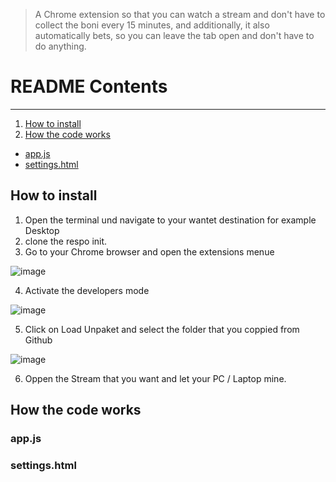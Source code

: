 > A Chrome extension so that you can watch a stream and don't have to collect the boni every 15 minutes, and additionally, it also automatically bets, so you can leave the tab open and don't have to do anything.

# README Contents
---
1. [How to install](#how-to-install)
2. [How the code works](#how-the-code-works)
- [app.js](#appjs)
- [settings.html](#settingshtml)

## How to install
1. Open the terminal und navigate to your wantet destination for example Desktop
2. clone the respo init.
3. Go to your Chrome browser and open the extensions menue

![image](https://github.com/Ghrf6/chrome-extension/assets/111276076/2dde3ff4-766a-4f97-8bcd-af8c817bb007)

4. Activate the developers mode

![image](https://github.com/Ghrf6/chrome-extension/assets/111276076/81d63e74-978b-4cc9-ae95-5a2cb2f72a94)

5. Click on Load Unpaket and select the folder that you coppied from Github
   
![image](https://github.com/Ghrf6/chrome-extension/assets/111276076/d747009c-95c4-494c-8f8e-ac90510ff5a4)

6. Oppen the Stream that you want and let your PC / Laptop mine.



## How the code works


### app.js


### settings.html
